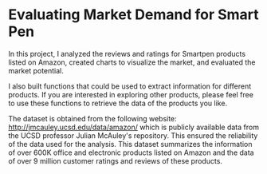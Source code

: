 # Evaluating Market Demand for Smart Pen

In this project, I analyzed the reviews and ratings for Smartpen products listed on Amazon, created charts to visualize the market, and evaluated the market potential. 

I also built functions that could be used to extract information for different products. If you are interested in exploring other products, please feel free to use these functions to retrieve the data of the products you like.

The dataset is obtained from the following website: http://jmcauley.ucsd.edu/data/amazon/ which is publicly available data from the UCSD  professor Julian McAuley's repository. This ensured the reliability of the data used for the analysis. This dataset summarizes the information of over 600K office and electronic products listed on Amazon and the data of over 9 million customer ratings and reviews of these products.
